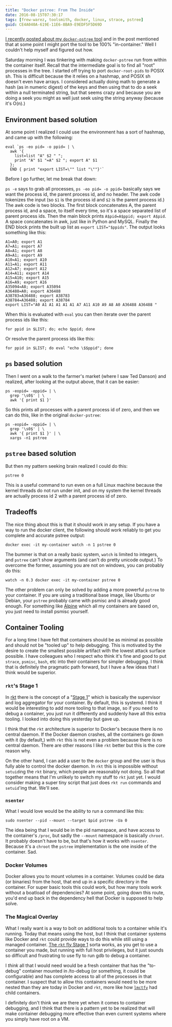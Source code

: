 ```yaml
---
title: "Docker pstree: From The Inside"
date: 2016-08-15T07:30:17
tags: [frew-warez, toolsmith, docker, linux, strace, pstree]
guid: CE4A040A-619E-11E6-8BA9-E9EDF5F5D69D
---
```

[I recently posted about my `docker-pstree`
tool](/posts/linux-containers-and-docker-pstree/) and in the post mentioned that
at some point I might port the tool to be 100% "in-container."  Well I couldn't
help myself and figured out how.

<!--more-->

Saturday morning I was tinkering with making `docker-pstree` run from within the
container itself.  Recall that the intermediate goal is to find all "root"
processes in the tree. I started off trying to port `docker-root-pids` to POSIX
sh.  This is difficult because the it relies on a hashmap, and POSIX sh doesn't
even have arrays.  I considered actually doing math to generate a hash (as in
numeric digest) of the keys and then using that to do a seek within a null
terminated string, but that seems crazy and because you are doing a seek you
might as well just seek using the string anyway (because it's O(n).)

## Environment based solution

At some point I realized I could use the environment has a sort of hashmap, and
came up with the following:

```
eval `ps -eo pid= -o ppid= | \
  awk '{
    list=list "A" $2 " ";
    print "A" $1 "=A" $2 "; export A" $1
  };
  END { print "export LIST=\"" list "\""}'`
```

Before I go further, let me break that down:

`ps -e` says to grab all processes, `ps -eo pid= -o ppid=` basically says we
want the process id, the parent process id, and no header.  The awk code
tokenizes the input (so `$1` is the process id and `$2` is the parent process
id.)  The awk code is two blocks.  The first block concatenates A, the parent
process id, and a space, to itself every time, so it's a space separated list of
parent process ids.  Then the main block prints `A$pid=A$ppid; export A$pid`. A
space concatenates in awk, just like in Python and MySQL.  Finally the END block
prints the built up list as `export LIST="$ppids"`.  The output looks something
like this:

```
A1=A0; export A1
A7=A1; export A7
A8=A1; export A8
A9=A1; export A9
A10=A1; export A10
A11=A1; export A11
A12=A7; export A12
A14=A11; export A14
A15=A10; export A15
A16=A9; export A16
A35094=A8; export A35094
A36488=A0; export A36488
A38783=A36488; export A38783
A38784=A36488; export A38784
export LIST="A0 A1 A1 A1 A1 A1 A7 A11 A10 A9 A8 A0 A36488 A36488 "
```

When this is evaluated with `eval` you can then iterate over the parent process
ids like this:

```
for ppid in $LIST; do; echo $ppid; done
```
Or resolve the parent process ids like this:

```
for ppid in $LIST; do eval "echo \$$ppid"; done
```

## `ps` based solution

Then I went on a walk to the farmer's market (where I saw Ted Danson) and
realized, after looking at the output above, that it can be easier:

```
ps -eopid= -oppid= | \
  grep '\s0$' | \
  awk '{ print $1 }'
```

So this prints all processes with a parent process id of zero, and then we can
do this, like in the original `docker-pstree`:

```
ps -eopid= -oppid= | \
  grep '\s0$' | \
  awk '{ print $1 }' | \
  xargs -n1 pstree
```

## `pstree` based solution

But then my pattern seeking brain realized I could do this:

```
pstree 0
```

This is a useful command to run even on a full Linux machine because the kernel
threads do not run under init, and on my system the kernel threads are actually
process id 2 with a parent process id of zero.

## Tradeoffs

The nice thing about this is that it should work in any setup.  If you have a
way to run the docker client, the following should work reliably to get you
complete and accurate pstree output:

```
docker exec -it my-container watch -n 1 pstree 0
```

The bummer is that on a really basic system, `watch` is limited to integers, and
`pstree` can't show arguments (and can't do pretty unicode output.)  To overcome
the former, assuming you are not on windows, you can probably do this:

```
watch -n 0.3 docker exec -it my-container pstree 0
```

The other problem can only be solved by adding a more powerful `pstree` to your
container.  If you are using a traditional base image, like Ubuntu or Debian,
your `pstree` probably came with psmisc and is already good enough.  For
something like [Alpine](http://alpinelinux.org/) which all my containers are based on, you just need to
install psmisc yourself.

## Container Tooling

For a long time I have felt that containers should be as minimal as possible and
should not be "tooled up" to help debugging.  This is motivated by the desire to
create the smallest possible artifact with the lowest attack surface possible. I
have colleagues who I respect who think it's fine and good to put `strace`,
`psmisc`, `bash`, etc into their containers for simpler debugging.  I think that
is definitely the pragmatic path forward, but I have a few ideas that I think
would be superior.

### `rkt`'s Stage 1

In [rkt](https://coreos.com/rkt/docs/latest) there is the concept of a "[Stage
1](https://coreos.com/rkt/docs/latest/devel/architecture.html#stage-1-systemd-architecture)"
which is basically the supervisor and log aggregator for your container.  By
default, this is systemd.  I think it would be interesting to add more tooling
to that image, so if you need to debug a container, you just run it differently
and suddenly have all this extra tooling.  I looked into doing this yesterday
but gave up.

I think that the `rkt` architecture is superior to Docker's because there is no
central daemon.  If the Docker daemon crashes, all the containers go down with
it (by default,) with `rkt` this is not even a problem because there is no
central daemon.  There are other reasons I like `rkt` better but this is the
core reason why.

On the other hand, I can add a user to the `docker` group and the user is thus
fully able to control the docker daemon.  In `rkt` this is impossible without
`setuid`ing the `rkt` binary, which people are reasonably not doing.  So all
that together means that I'm unlikely to switch my stuff to `rkt` just yet.  I
would consider making a super tiny script that just does `rkt run` commands and
`setuid`'ing that.  We'll see.

### `nsenter`

What I would love would be the ability to run a command like this:

```
sudo nsenter --pid --mount --target $pid pstree -Ua 0
```

The idea being that I would be in the pid namespace, and have access to the
container's `/proc`, but sadly the `--mount` namespace is basically `chroot`.
It probably doesn't have to be, but that's how it works with `nsenter`.  Because
it's a `chroot` the `pstree` implementation is the one inside of the container.
Sad.

### Docker Volumes

Docker allows you to mount volumes in a container.  Volumes could be data (or
binaries) from the host, that end up in a specific directory in the container.
For super basic tools this could work, but how many tools work without a
boatload of dependencies?  At some point, going down this route, you'd end up
back in the dependency hell that Docker is supposed to help solve.

### The Magical Overlay

What I really want is a way to bolt on additional tools to a container while
it's running.  Today that means using the host, but I think that container
systems like Docker and `rkt` could provide ways to do this while still using a
managed container.  [The `rkt` fly Stage
1](https://coreos.com/rkt/docs/latest/running-fly-stage1.html) sorta works, as
you get to use a container you made, but running with full host privileges, but
it just sounds so difficult and frustrating to use fly to run gdb to debug
a container.

I *think* all that I would need would be a fresh container that has the
"to-debug" container mounted in /to-debug (or something, it could be
configurable) and has complete access to all of the processes in that container.
I suspect that to allow this containers would need to be more nested than they
are today in Docker and `rkt`, more like how
[`lmctfy`](https://github.com/google/lmctfy#container-names) had child
containers.

I definitely don't think we are there yet when it comes to container debugging,
and I think that there is a pattern yet to be realized that will make container
debugging more effective than even current systems where you simply have root on
a VM.
